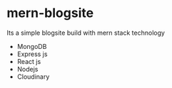 # mern-blogsite

Its a simple blogsite build with mern stack technology
- MongoDB
- Express js
- React js
- Nodejs
- Cloudinary

